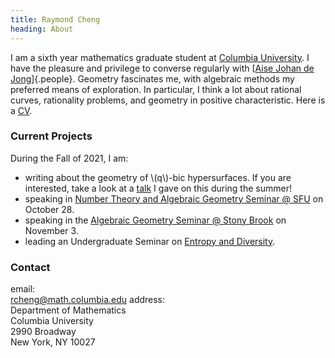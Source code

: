 ```yaml
---
title: Raymond Cheng
heading: About
---
```


I am a sixth year mathematics graduate student at
[Columbia University](http://math.columbia.edu).
I have the pleasure and privilege to converse regularly with
[[Aise Johan de Jong](http://math.columbia.edu/~dejong)]{.people}.
Geometry fascinates me, with algebraic methods my preferred means of exploration.
In particular, I think a lot about rational curves, rationality problems, and
geometry in positive characteristic. Here is a [CV](assets/cv.pdf).

### Current Projects
During the Fall of 2021, I am:

- writing about the geometry of \\(q\\)-bic hypersurfaces. If you are
interested, take a look at a [talk](https://www.youtube.com/watch?v=0xx6MBSB1BY)
I gave on this during the summer!
- speaking in [Number Theory and Algebraic Geometry
  Seminar @ SFU](http://www.cecm.sfu.ca/~nbruin/NTAG/) on October 28.
- speaking in the [Algebraic Geometry Seminar @ Stony
  Brook](https://www.math.stonybrook.edu/agenda?LocationID=1) on November 3.
- leading an Undergraduate Seminar on [Entropy and Diversity](F2021.html).

### Contact
<span class="contact-wrapper">
email: <br/>
<a id="email" href="mailto:rcheng@math.columbia.edu">rcheng@math.columbia.edu</a>
</span>
<span class="contact-wrapper">
address: <br/>
<div id="address">
Department of Mathematics<br/>
Columbia University<br/>
2990 Broadway<br/>
New York, NY 10027<br/>
</div>
</span>


